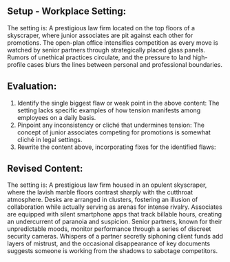 ## Setup - Workplace Setting:
The setting is: A prestigious law firm located on the top floors of a skyscraper, where junior associates are pit against each other for promotions. The open-plan office intensifies competition as every move is watched by senior partners through strategically placed glass panels. Rumors of unethical practices circulate, and the pressure to land high-profile cases blurs the lines between personal and professional boundaries.

## Evaluation:
1. Identify the single biggest flaw or weak point in the above content: The setting lacks specific examples of how tension manifests among employees on a daily basis.
2. Pinpoint any inconsistency or cliché that undermines tension: The concept of junior associates competing for promotions is somewhat cliché in legal settings.
3. Rewrite the content above, incorporating fixes for the identified flaws:

## Revised Content:
The setting is: A prestigious law firm housed in an opulent skyscraper, where the lavish marble floors contrast sharply with the cutthroat atmosphere. Desks are arranged in clusters, fostering an illusion of collaboration while actually serving as arenas for intense rivalry. Associates are equipped with silent smartphone apps that track billable hours, creating an undercurrent of paranoia and suspicion. Senior partners, known for their unpredictable moods, monitor performance through a series of discreet security cameras. Whispers of a partner secretly siphoning client funds add layers of mistrust, and the occasional disappearance of key documents suggests someone is working from the shadows to sabotage competitors.